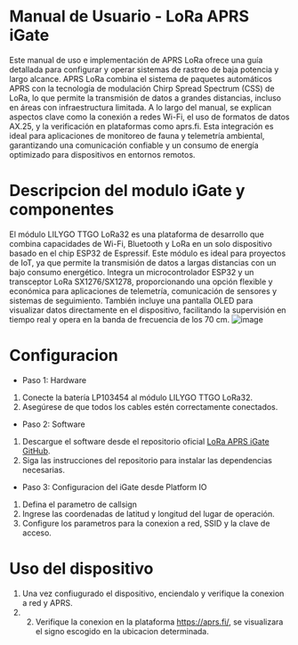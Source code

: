 # Manual de Usuario - LoRa APRS iGate

Este manual de uso e implementación de APRS LoRa ofrece una guía detallada para configurar y operar sistemas de rastreo de baja potencia y largo alcance. 
APRS LoRa combina el sistema de paquetes automáticos APRS con la tecnología de modulación Chirp Spread Spectrum (CSS) de LoRa, lo que permite la transmisión de datos a grandes distancias, incluso en áreas con infraestructura limitada. 
A lo largo del manual, se explican aspectos clave como la conexión a redes Wi-Fi, el uso de formatos de datos AX.25, y la verificación en plataformas como aprs.fi. Esta integración es ideal para aplicaciones de monitoreo de fauna y telemetría ambiental, 
garantizando una comunicación confiable y un consumo de energía optimizado para dispositivos en entornos remotos.

# Descripcion del modulo iGate y componentes

El módulo LILYGO TTGO LoRa32 es una plataforma de desarrollo que combina capacidades de Wi-Fi, Bluetooth y LoRa en un solo dispositivo basado en el chip ESP32 de Espressif. Este módulo es ideal para proyectos de IoT, ya que permite la transmisión de datos a largas distancias con un bajo consumo energético. Integra un microcontrolador ESP32 y un transceptor LoRa SX1276/SX1278,
 proporcionando una opción flexible y económica para aplicaciones de telemetría, comunicación de sensores y sistemas de seguimiento. También incluye una pantalla OLED para visualizar datos directamente en el dispositivo, facilitando la supervisión en tiempo real y opera en la banda de frecuencia de los 70 cm.
![image](https://github.com/user-attachments/assets/71423296-4cbb-4a8d-9151-fcc052028e19)

# Configuracion
- Paso 1: Hardware
1. Conecte la batería LP103454 al módulo LILYGO TTGO LoRa32.
2. Asegúrese de que todos los cables estén correctamente conectados.
- Paso 2: Software
1. Descargue el software desde el repositorio oficial [LoRa APRS iGate GitHub](https://github.com/richonguzman/LoRa_APRS_iGate).
2. Siga las instrucciones del repositorio para instalar las dependencias necesarias.
- Paso 3: Configuracion del iGate desde Platform IO
1. Defina el parametro de callsign
2. Ingrese las coordenadas de latitud y longitud del lugar de operación.
3. Configure los parametros para la conexion a red, SSID y la clave de acceso.
# Uso del dispositivo
1. Una vez confiugurado el dispositivo, enciendalo y verifique la conexion a red y APRS.
2. 2. Verifique la conexion en la plataforma https://aprs.fi/, se visualizara el signo escogido en la ubicacion determinada.

